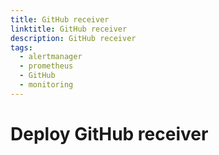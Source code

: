 ```yaml
---
title: GitHub receiver
linktitle: GitHub receiver
description: GitHub receiver
tags:
  - alertmanager
  - prometheus
  - GitHub
  - monitoring
---
```


# Deploy GitHub receiver





